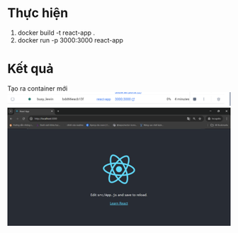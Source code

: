 # Thực hiện
1.  docker build -t react-app .
2.  docker run -p 3000:3000 react-app
# Kết quả
Tạo ra container mới
![alt text](image-1.png)
![alt text](image.png)